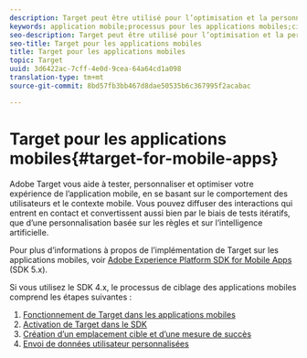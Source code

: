 ```yaml
---
description: Target peut être utilisé pour l’optimisation et la personnalisation des applications mobiles.
keywords: application mobile;processus pour les applications mobiles;cibler une application mobile;emplacements cibles des applications mobiles;mesures de succès des applications mobiles
seo-description: Target peut être utilisé pour l’optimisation et la personnalisation des applications mobiles.
seo-title: Target pour les applications mobiles
title: Target pour les applications mobiles
topic: Target
uuid: 3d6422ac-7cff-4e0d-9cea-64a64cd1a098
translation-type: tm+mt
source-git-commit: 8bd57fb3bb467d8dae50535b6c367995f2acabac

---
```



# Target pour les applications mobiles{#target-for-mobile-apps}

Adobe Target vous aide à tester, personnaliser et optimiser votre expérience de l’application mobile, en se basant sur le comportement des utilisateurs et le contexte mobile. Vous pouvez diffuser des interactions qui entrent en contact et convertissent aussi bien par le biais de tests itératifs, que d’une personnalisation basée sur les règles et sur l’intelligence artificielle.

Pour plus d’informations à propos de l’implémentation de Target sur les applications mobiles, voir [Adobe Experience Platform SDK for Mobile Apps](https://aep-sdks.gitbook.io/docs/using-mobile-extensions/adobe-target) (SDK 5.x).

Si vous utilisez le SDK 4.x, le processus de ciblage des applications mobiles comprend les étapes suivantes :

1. [Fonctionnement de Target dans les applications mobiles](/help/c-target-mobile-app/mobile-how-target-works-mobile-apps.md)
1. [Activation de Target dans le SDK](/help/c-target-mobile-app/mobile-enable-target-in-sdk.md)
1. [Création d’un emplacement cible et d’une mesure de succès](/help/c-target-mobile-app/mobile-create-location-and-metric.md)
1. [Envoi de données utilisateur personnalisées](/help/c-target-mobile-app/mobile-custom-user-data.md)